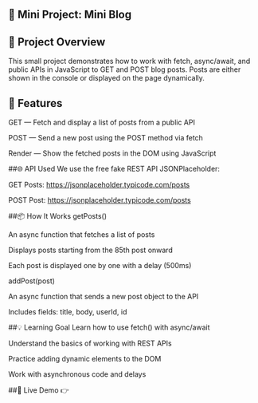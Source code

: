 ## ﻿📝 Mini Project: Mini Blog

## 🚀 Project Overview
This small project demonstrates how to work with fetch, async/await, and public APIs in JavaScript to GET and POST blog posts.
Posts are either shown in the console or displayed on the page dynamically.

## 🔧 Features
GET — Fetch and display a list of posts from a public API

POST — Send a new post using the POST method via fetch

Render — Show the fetched posts in the DOM using JavaScript

##🌐 API Used
We use the free fake REST API JSONPlaceholder:

GET Posts:
https://jsonplaceholder.typicode.com/posts

POST Post:
https://jsonplaceholder.typicode.com/posts

##📦 How It Works
getPosts()

An async function that fetches a list of posts

Displays posts starting from the 85th post onward

Each post is displayed one by one with a delay (500ms)

addPost(post)

An async function that sends a new post object to the API

Includes fields: title, body, userId, id

##💡 Learning Goal
Learn how to use fetch() with async/await

Understand the basics of working with REST APIs

Practice adding dynamic elements to the DOM

Work with asynchronous code and delays

##🔗 Live Demo
👉 
